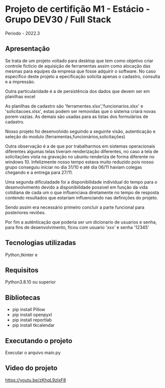 # Projeto de certifição M1 - Estácio - Grupo DEV30 / Full Stack
 
 Periodo - 2022.3


## Apresentação 

Se trata de um projeto voltado para desktop que tem como objetivo criar controle ficticio de aquisição de ferramentas assim como alocação das mesmas para equipes da empresa que fosse adquirir o software. No caso especifico deste projeto a epecificação solicita apenas o cadastro, consulta e a impressão.

Outra particularidade é a de persistência dos dados que devem ser em planilhas excel

As planilhas de cadastro são 'ferramentes.xlsx','funcionarios.xlsx' e 'solicitacoes.xlsx', estas podem ser removidas que o sistema criará novas porem vazias. As demais são usadas para as listas dos formulários de cadastro.

Nosso projeto foi desenvolvido seguindo a seguinte visão, autenticação e seleção do modulo (ferramentas,funcionários,solicitações) 

Outra observação é a de que por trabalharmos em sistemas operacionais diferentes algumas telas tiveram renderização diferentes, no caso a tela de solicitações vista na gravação no ubuntu renderiza de forma diferente no windows 10. Infelizmente nosso tempo estava muito reduzido pois nosso grupo conseguiu iniciar no dia 31/10 e até dia 06/11 haviam colegas chegando e a entrega para 27/11. 

Uma segunda dificuladade foi a disponibilidade individual do tempo para o desenvolvimento devido a disponibilidade possivel em função da vida cotidiana de cada um o que influenciava diretamente no tempo de resposta contendo resultados que estariam influenciando nas definições do projeto.

Sendo assim era necessário primeiro concluir a parte funcional para posteriores reviões.

Por fim a autênticação que poderia ser um dicionario de usuarios e senha, para fins de desenvolvimento, ficou com usuario 'xxx' e senha '12345'

## Tecnologias utilizadas

Python,tkinter
e
## Requisitos 

Python3.8.10 ou superior

## Bibliotecas

* pip install Pillow
* pip install openpyxl
* pip install reportlab
* pip install tkcalendar

## Executando o projeto

Executar o arquivo main.py

## Video do projeto

https://youtu.be/zKhqL9zlxF8
